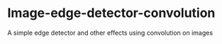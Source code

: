 # Image-edge-detector-convolution
A simple edge detector and other effects using convolution on images
